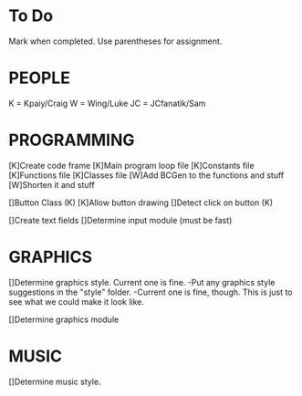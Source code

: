 To Do
=====
Mark when completed.
Use parentheses for assignment.

PEOPLE
=====
K = Kpaiy/Craig
W = Wing/Luke
JC = JCfanatik/Sam

PROGRAMMING
=====
[K]Create code frame
	[K]Main program loop file
	[K]Constants file
	[K]Functions file
	[K]Classes file
[W]Add BCGen to the functions and stuff
	[W]Shorten it and stuff
	
[]Button Class (K)
	[K]Allow button drawing
	[]Detect click on button (K)
	
[]Create text fields
	[]Determine input module (must be fast)

GRAPHICS
=====
	
[]Determine graphics style. Current one is fine.
	-Put any graphics style suggestions in the "style" folder.
	-Current one is fine, though. This is just to see what we could make it look like.
	
[]Determine graphics module

MUSIC
=====
[]Determine music style.

